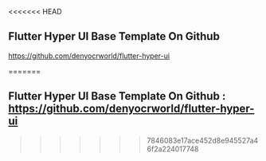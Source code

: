 <<<<<<< HEAD
## Flutter Hyper UI Base Template On Github 
https://github.com/denyocrworld/flutter-hyper-ui


=======
## Flutter Hyper UI Base Template On Github : https://github.com/denyocrworld/flutter-hyper-ui
>>>>>>> 7846083e17ace452d8e945527a46f2a224017748
